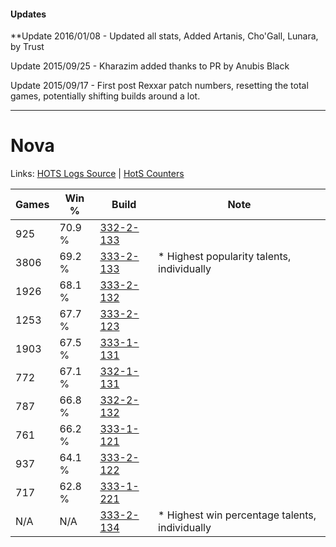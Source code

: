 #### Updates
**Update 2016/01/08 - Updated all stats, Added Artanis, Cho'Gall, Lunara, by Trust

Update 2015/09/25 - Kharazim added thanks to PR by Anubis Black

Update 2015/09/17 - First post Rexxar patch numbers, resetting the total games, potentially shifting builds around a lot.

***

# Nova

Links: [HOTS Logs Source](https://www.hotslogs.com/Sitewide/HeroDetails?Hero=Nova) | [HotS Counters](http://hotscounters.com/#/hero/Nova)

Games  | Win %  | Build     | Note
-----  | -----  | -----     | ----
925    | 70.9 % | [332-2-133](http://www.heroesfire.com/hots/talent-calculator/nova#oqUL) | 
3806   | 69.2 % | [333-2-133](http://www.heroesfire.com/hots/talent-calculator/nova#oswb) | * Highest popularity talents, individually
1926   | 68.1 % | [333-2-132](http://www.heroesfire.com/hots/talent-calculator/nova#oswa) | 
1253   | 67.7 % | [333-2-123](http://www.heroesfire.com/hots/talent-calculator/nova#oswR) | 
1903   | 67.5 % | [333-1-131](http://www.heroesfire.com/hots/talent-calculator/nova#osgx) | 
772    | 67.1 % | [332-1-131](http://www.heroesfire.com/hots/talent-calculator/nova#oqEh) | 
787    | 66.8 % | [332-2-132](http://www.heroesfire.com/hots/talent-calculator/nova#oqUK) | 
761    | 66.2 % | [333-1-121](http://www.heroesfire.com/hots/talent-calculator/nova#osgn) | 
937    | 64.1 % | [333-2-122](http://www.heroesfire.com/hots/talent-calculator/nova#oswQ) | 
717    | 62.8 % | [333-1-221](http://www.heroesfire.com/hots/talent-calculator/nova#osiL) | 
N/A    | N/A    | [333-2-134](http://www.heroesfire.com/hots/talent-calculator/nova#oswc) | * Highest win percentage talents, individually
